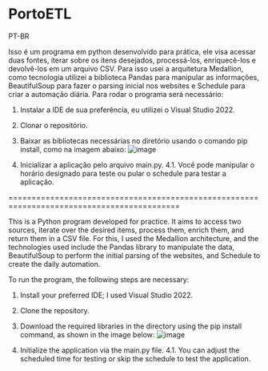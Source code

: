 # PortoETL

PT-BR 

Isso é um programa em python desenvolvido para prática, ele visa acessar duas fontes, iterar sobre os itens desejados, processá-los, enriquecê-los e devolvê-los em um arquivo CSV.
Para isso usei a arquitetura Medallion, como tecnologia utilizei a biblioteca Pandas para manipular as informações, BeautifulSoup para fazer o parsing inicial nos websites e Schedule para criar a automação diária.
Para rodar o programa será necessário:

1. Instalar a IDE de sua preferência, eu utilizei o Visual Studio 2022.
2. Clonar o repositório.
3. Baixar as bibliotecas necessárias no diretório usando o comando pip install, como na imagem abaixo:
   ![image](https://github.com/user-attachments/assets/0a935e54-dabb-49f9-9bbf-d17461cb28bf)
   
5. Inicializar a aplicação pelo arquivo main.py.
   4.1. Você pode manipular o horário designado para teste ou pular o schedule para testar a aplicação.

===========================================================================================

This is a Python program developed for practice. It aims to access two sources, iterate over the desired items, process them, enrich them, and return them in a CSV file.
For this, I used the Medallion architecture, and the technologies used include the Pandas library to manipulate the data, BeautifulSoup to perform the initial parsing of the websites, and Schedule to create the daily automation.

To run the program, the following steps are necessary:

1. Install your preferred IDE; I used Visual Studio 2022.
2. Clone the repository.
3. Download the required libraries in the directory using the pip install command, as shown in the image below:
  ![image](https://github.com/user-attachments/assets/0a935e54-dabb-49f9-9bbf-d17461cb28bf)

4. Initialize the application via the main.py file.
   4.1. You can adjust the scheduled time for testing or skip the schedule to test the application.
